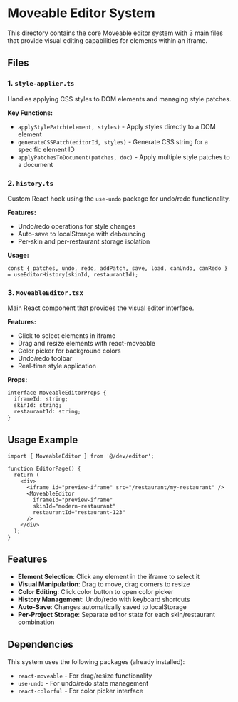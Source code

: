 # Moveable Editor System

This directory contains the core Moveable editor system with 3 main files that provide visual editing capabilities for elements within an iframe.

## Files

### 1. `style-applier.ts`
Handles applying CSS styles to DOM elements and managing style patches.

**Key Functions:**
- `applyStylePatch(element, styles)` - Apply styles directly to a DOM element
- `generateCSSPatch(editorId, styles)` - Generate CSS string for a specific element ID
- `applyPatchesToDocument(patches, doc)` - Apply multiple style patches to a document

### 2. `history.ts`
Custom React hook using the `use-undo` package for undo/redo functionality.

**Features:**
- Undo/redo operations for style changes
- Auto-save to localStorage with debouncing
- Per-skin and per-restaurant storage isolation

**Usage:**
```tsx
const { patches, undo, redo, addPatch, save, load, canUndo, canRedo } = useEditorHistory(skinId, restaurantId);
```

### 3. `MoveableEditor.tsx`
Main React component that provides the visual editor interface.

**Features:**
- Click to select elements in iframe
- Drag and resize elements with react-moveable
- Color picker for background colors
- Undo/redo toolbar
- Real-time style application

**Props:**
```tsx
interface MoveableEditorProps {
  iframeId: string;
  skinId: string;
  restaurantId: string;
}
```

## Usage Example

```tsx
import { MoveableEditor } from '@/dev/editor';

function EditorPage() {
  return (
    <div>
      <iframe id="preview-iframe" src="/restaurant/my-restaurant" />
      <MoveableEditor 
        iframeId="preview-iframe"
        skinId="modern-restaurant"
        restaurantId="restaurant-123"
      />
    </div>
  );
}
```

## Features

- **Element Selection**: Click any element in the iframe to select it
- **Visual Manipulation**: Drag to move, drag corners to resize
- **Color Editing**: Click color button to open color picker
- **History Management**: Undo/redo with keyboard shortcuts
- **Auto-Save**: Changes automatically saved to localStorage
- **Per-Project Storage**: Separate editor state for each skin/restaurant combination

## Dependencies

This system uses the following packages (already installed):
- `react-moveable` - For drag/resize functionality
- `use-undo` - For undo/redo state management
- `react-colorful` - For color picker interface